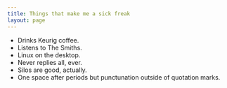 ```yaml
---
title: Things that make me a sick freak
layout: page
---
```



* Drinks Keurig coffee.
* Listens to The Smiths.
* Linux on the desktop.
* Never replies all, ever.
* Silos are good, actually.
* One space after periods but punctunation outside of quotation marks.